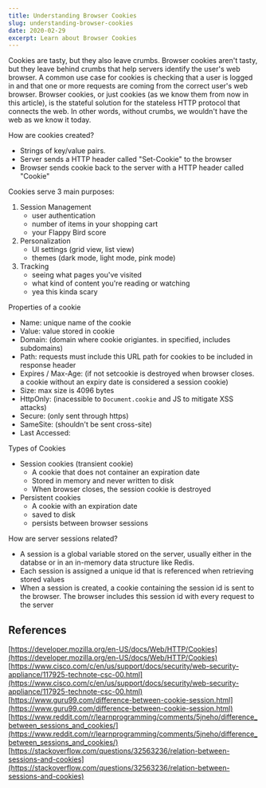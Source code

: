 ```yaml
---
title: Understanding Browser Cookies
slug: understanding-browser-cookies
date: 2020-02-29
excerpt: Learn about Browser Cookies
---
```


Cookies are tasty, but they also leave crumbs. Browser cookies aren't tasty, but they leave behind crumbs that help servers identify the user's web browser. A common use case for cookies is checking that a user is logged in and that one or more requests are coming from the correct user's web browser. Browser cookies, or just cookies (as we know them from now in this article), is the stateful solution for the stateless HTTP protocol that connects the web. In other words, without crumbs, we wouldn't have the web as we know it today.

How are cookies created?
- Strings of key/value pairs.
- Server sends a HTTP header called "Set-Cookie" to the browser
- Browser sends cookie back to the server with a HTTP header called "Cookie"

Cookies serve 3 main purposes:

1. Session Management
	- user authentication
	- number of items in your shopping cart
	- your Flappy Bird score
2. Personalization
	- UI settings (grid view, list view)
	- themes (dark mode, light mode, pink mode)
3. Tracking
	- seeing what pages you've visited
	- what kind of content you're reading or watching
	- yea this kinda scary

Properties of a cookie

- Name: unique name of the cookie
- Value: value stored in cookie
- Domain: (domain where cookie origiantes. in specified, includes subdomains)
- Path: requests must include this URL path for cookies to be included in response header
- Expires / Max-Age: (if not setcookie is destroyed when browser closes. a cookie without an expiry date is considered a session cookie)
- Size: max size is 4096 bytes
- HttpOnly: (inacessible to `Document.cookie` and JS to mitigate XSS attacks)
- Secure: (only sent through https)
- SameSite: (shouldn't be sent cross-site)
- Last Accessed:

Types of Cookies

- Session cookies (transient cookie)
	- A cookie that does not container an expiration date
	- Stored in memory and never written to disk
	- When browser closes, the session cookie is destroyed
- Persistent cookies
	- A cookie with an expiration date
	- saved to disk
	- persists between browser sessions

How are server sessions related?
- A session is a global variable stored on the server, usually either in the databse or in an in-memory data structure like Redis.
- Each session is assigned a unique id that is referenced when retrieving stored values
- When a session is created, a cookie containing the session id is sent to the browser. The browser includes this session id with every request to the server

## References
[https://developer.mozilla.org/en-US/docs/Web/HTTP/Cookies](https://developer.mozilla.org/en-US/docs/Web/HTTP/Cookies)
[https://www.cisco.com/c/en/us/support/docs/security/web-security-appliance/117925-technote-csc-00.html](https://www.cisco.com/c/en/us/support/docs/security/web-security-appliance/117925-technote-csc-00.html)
[https://www.guru99.com/difference-between-cookie-session.html](https://www.guru99.com/difference-between-cookie-session.html)
[https://www.reddit.com/r/learnprogramming/comments/5jneho/difference_between_sessions_and_cookies/](https://www.reddit.com/r/learnprogramming/comments/5jneho/difference_between_sessions_and_cookies/)
[https://stackoverflow.com/questions/32563236/relation-between-sessions-and-cookies](https://stackoverflow.com/questions/32563236/relation-between-sessions-and-cookies)